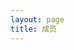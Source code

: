 ```yaml
---
layout: page
title: 成员
---
```

<script setup>
import {
  VPTeamPage,
  VPTeamPageTitle,
  VPTeamMembers,
  VPTeamPageSection
} from 'vitepress/theme'
const coreMembers = [
  {
    avatar: '/imgs/avatars/shicao.jpg',
    name: '史操',
    title: 'Creator',
    desc: '简介',
    links: [
      { icon: 'github', link: 'https://github.com/yyx990803' },

    ]
  },
    {
    avatar: '/imgs/avatars/xucanhui.jpg',
    name: '许灿辉',
    title: 'Creator',
    desc: '简介',
    links: [
      { icon: 'github', link: 'https://github.com/yyx990803' },
      
    ]
  },
]
const partners =[
  {
    avatar: '/imgs/avatars/bihengyue.jpg',
    name: '毕恒悦',
    title: '2020级',
    desc: '简介',
    links: [
      { icon: 'github', link: 'https://github.com/yyx990803' },
      
    ]
  },
    {
    avatar: '/imgs/avatars/liyuteng.jpg',
    name: '李玉腾',
    title: '2020级',
    desc: 'Yuteng Li received B.E. degree from Jining Medical University in 2016. Now he is  a Master student majoring in Computer technology degree at Qingdao University of Science and Technology,under the supervision of Ph.D. Cao Shi. His research interests include deep learning, computer vision, image processing.',
    links: [
      { icon: 'github', link: 'https://github.com/yyx990803' },
      
    ]
  },
    {
    avatar: '/imgs/avatars/zhanghonghong.jpg',
    name: '张洪红',
    title: '2020级',
    desc: 'Honghong Zhang  is currently pursuing the M.S. degree with School of Information Science and Technology, Qingdao University of Science and Technology, Shandong, China. Her research interests include artificial intelligence, computer vision, image processing.',
    links: [
      { icon: 'github', link: 'https://github.com/yyx990803' },
      
    ]
  },
    {
    avatar: '/imgs/avatars/何健飞.jpg',
    name: '何健飞',
    title: '2021级',
	desc: 'Jianfei He received B.E. degree from Hebei University of Science and Technology in 2021. Now he is  a Master student majoring in Computer Science and Technology degree at Qingdao University of Science and Technology, under the supervision of Ph.D. Canhui Xu . His research interests include deep learning, computer vision, and medical image segmentation.',
    links: [
      { icon: 'github', link: 'https://github.com/yyx990803' },
      
    ]
  },
    {
    avatar: '/imgs/avatars/王翔.jpg',
    name: '王翔',
    title: '2021级',
	desc: 'My name is Xiang Xang.I am a Postgraduate student majoring in SE in QUST.I love gaming(like Snooker offline, LOL on-line), programming(like Python, Cplusplus, lua and nothing else) and sleeping most and regard peace as my destination.',
    links: [
      { icon: 'github', link: 'https://github.com/yyx990803' },
      
    ]
  },
    {
    avatar: '/imgs/avatars/陈文达.jpg',
    name: '陈文达',
    title: '2021级',
	desc: 'I graduated from Qingdao University of Science and Technology majoring in Computer Science and Technology in 2019. Now I am studying for a master‘s degree in Electronic Information in Qingdao University of Science and Technology,under the supervision of Ph.D. Cao Shi .My research interests include computer vision, image processing and medical image segmentation.',
    links: [
      { icon: 'github', link: 'https://github.com/yyx990803' },
    ]
  },
    {
    avatar: '/imgs/avatars/邱海涛.jpg',
    name: '邱海涛',
    title: '2021级',
	desc: 'Haitao Qiu received B.E. degree from Qingdao Agricultural University. Now I am  a Master student majoring in Electronic and Information Engineering degree at Qingdao University of Science and Technology, under the supervision of Ph.D. Cao Shi. My research interests include deep learning, computer vision, medical image segmentation.',
    links: [
      { icon: 'github', link: 'https://github.com/yyx990803' },
      
    ]
  },
    {
    avatar: 'https://www.github.com/yyx990803.png',
    name: '杨琦',
    title: '2021级',
    links: [
      { icon: 'github', link: 'https://github.com/yyx990803' },
       {
        icon: 'facebook',
        link: '...'
      }

    ]
  },
{

},
    {
    avatar: '/imgs/avatars/袁正一.jpg',
    name: '袁正一',
    title: '2022级',
	desc: 'yuanzhengyi received B.E. degree from Qingdao University of Science and Technology in 2021.Now he is a Master student majoring in Software Engineering degree at Qingdao University of Science and Technology,under the supervision of Ph.D. CaoShi. He research interests include deep learning, computer vision, image processing.',
    links: [
      { icon: 'github', link: 'https://github.com/yyx990803' },
      
    ]
  },
{
    avatar: '/imgs/avatars/张栋.jpg',
    name: '张栋',
    title: '2022级',
	desc: 'Dong Zhang received B.E. degree from XiHua University in 2021. Now he is  a Master student majoring in Computer technology degree at Qingdao University of Science and Technology,under the supervision of Ph.D. Canhui Xu. His research interests include deep learning, computer vision, image processing.',
    links: [
      { icon: 'github', link: 'https://github.com/yyx990803' },
      
    ]
  },
{
    avatar: '/imgs/avatars/谢彧.jpg',
    name: '谢彧',
    title: '2022级',
	desc: '',
    links: [
      { icon: 'github', link: 'https://github.com/yyx990803' },
      
    ]
  },
]
</script>

<VPTeamPage>
  <VPTeamPageTitle>
    <template #title>导师</template>
    <template #lead>...</template>
  </VPTeamPageTitle>
  <VPTeamMembers size="medium" :members="coreMembers" />
  <VPTeamPageSection>
    <template #title>学生</template>
    <template #lead>...</template>
    <template #members>
      <VPTeamMembers size="medium" :members="partners" />
    </template>
  </VPTeamPageSection>
</VPTeamPage>
